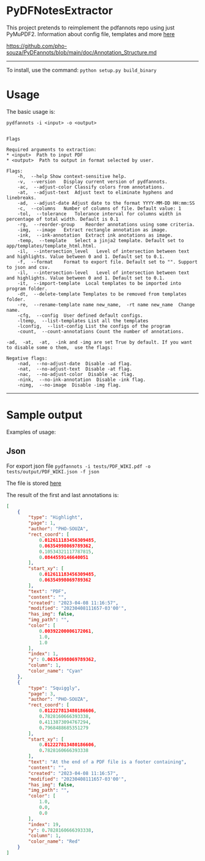 # PyDFNotesExtractor

This project pretends to reimplement the pdfannots repo using just PyMuPDF2.
Information about config file,  templates and more [here](doc/README.MD)

https://github.com/pho-souza/PyDFannots/blob/main/doc/Annotation_Structure.md

-----------

To install,  use the command:
``python setup.py build_binary``

# Usage

The basic usage is:

``pydfannots -i <input> -o <output>``


```

Flags

Required arguments to extraction:
* <input>  Path to input PDF
* <output>  Path to output in format selected by user.

Flags:
    -h,  --help Show context-sensitive help.
    -v,  --version   Display current version of pydfannots.
    -ac,  --adjust-color Classify colors from annotations. 
    -at,  --adjust-text  Adjust text to eliminate hyphens and linebreaks.
    -ad,  --adjust-date Adjust date to the format YYYY-MM-DD HH:mm:SS
    -c,  --columns   Number of columns of file. Default value: 1
    -tol,  --tolerance   Tolerance interval for columns width in percentage of total width. Default is 0.1
    -rg,  --reorder-group    Reorder annotations using some criteria.
    -img,  --image   Extract rectangle annotation as image.
    -ink,  --ink-annotation  Extract ink anotations as image.
    -temp,  --template   Select a jinja2 template. Default set to app/templates/template_html.html.
    -il,  --intersection_level   Level of intersection between text and highlights. Value between 0 and 1. Default set to 0.1.
    -f,  --format    Format to export file. Default set to "". Support to json and csv.
    -il,  --intersection-level   Level of intersection between text and highlights. Value between 0 and 1. Default set to 0.1.
    -it,  --import-template  Local templates to be imported into program folder.
    -dt,  --delete-template Templates to be removed from templates folder.
    -re,  --rename-template name new_name,  -rt name new_name  Change name.
    -cfg,  --config  User defined default configs.
    -ltemp,  --list-templates List all the templates
    -lconfig,  --list-config List the configs of the program
    -count,  --count-annotations Count the number of annotations.

-ad,  -at,  -at,  -ink and -img are set True by default. If you want to disable some o them,  use the flags:

Negative flags:
    -nad,  --no-adjust-date  Disable -ad flag.
    -nat,  --no-adjust-text  Disable -at flag.
    -nac,  --no-adjust-color  Disable -ac flag.
    -nink,  --no-ink-annotation  Disable -ink flag.
    -nimg,  --no-image  Disable -img flag.

```

---------------

# Sample output

Examples of usage:

## Json 

For export json file
``pydfannots -i tests/PDF_WIKI.pdf -o tests/output/PDF_WIKI.json -f json``

The file is stored [here](tests/PDF_WIKI.pdf)

The result of the first and last annotations is:

```json
[
    {
        "type": "Highlight",
        "page": 1,
        "author": "PHO-SOUZA",
        "rect_coord": [
            0.012611183456309485,
            0.06354998069789362,
            0.10534321117787815,
            0.0844559146640051
        ],
        "start_xy": [
            0.012611183456309485,
            0.06354998069789362
        ],
        "text": "PDF",
        "content": "",
        "created": "2023-04-08 11:16:57",
        "modified": "20230408111657-03'00'",
        "has_img": false,
        "img_path": "",
        "color": [
            0.00392200006172061,
            1.0,
            1.0
        ],
        "index": 1,
        "y": 0.06354998069789362,
        "column": 1,
        "color_name": "Cyan"
    },
    {
        "type": "Squiggly",
        "page": 3,
        "author": "PHO-SOUZA",
        "rect_coord": [
            0.012227813480186606,
            0.7828160666393338,
            0.4113873094767294,
            0.7968488685351279
        ],
        "start_xy": [
            0.012227813480186606,
            0.7828160666393338
        ],
        "text": "At the end of a PDF file is a footer containing",
        "content": "",
        "created": "2023-04-08 11:16:57",
        "modified": "20230408111657-03'00'",
        "has_img": false,
        "img_path": "",
        "color": [
            1.0,
            0.0,
            0.0
        ],
        "index": 19,
        "y": 0.7828160666393338,
        "column": 1,
        "color_name": "Red"
    }
]
```

